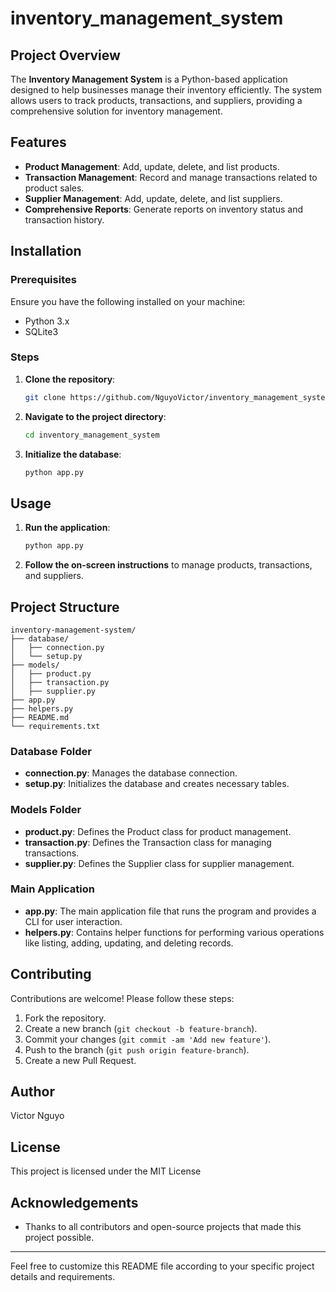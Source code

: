 # inventory_management_system

## Project Overview

The **Inventory Management System** is a Python-based application designed to help businesses manage their inventory efficiently. The system allows users to track products, transactions, and suppliers, providing a comprehensive solution for inventory management.

## Features

- **Product Management**: Add, update, delete, and list products.
- **Transaction Management**: Record and manage transactions related to product sales.
- **Supplier Management**: Add, update, delete, and list suppliers.
- **Comprehensive Reports**: Generate reports on inventory status and transaction history.

## Installation

### Prerequisites

Ensure you have the following installed on your machine:

- Python 3.x
- SQLite3

### Steps

1. **Clone the repository**:
    ```sh
    git clone https://github.com/NguyoVictor/inventory_management_system
    ```
2. **Navigate to the project directory**:
    ```sh
    cd inventory_management_system
    ```
3. **Initialize the database**:
    ```sh
    python app.py
    ```

## Usage

1. **Run the application**:
    ```sh
    python app.py
    ```
2. **Follow the on-screen instructions** to manage products, transactions, and suppliers.

## Project Structure

```
inventory-management-system/
├── database/
│   ├── connection.py
│   └── setup.py
├── models/
│   ├── product.py
│   ├── transaction.py
│   ├── supplier.py
├── app.py
├── helpers.py
├── README.md
└── requirements.txt
```

### Database Folder

- **connection.py**: Manages the database connection.
- **setup.py**: Initializes the database and creates necessary tables.

### Models Folder

- **product.py**: Defines the Product class for product management.
- **transaction.py**: Defines the Transaction class for managing transactions.
- **supplier.py**: Defines the Supplier class for supplier management.

### Main Application

- **app.py**: The main application file that runs the program and provides a CLI for user interaction.
- **helpers.py**: Contains helper functions for performing various operations like listing, adding, updating, and deleting records.

## Contributing

Contributions are welcome! Please follow these steps:

1. Fork the repository.
2. Create a new branch (`git checkout -b feature-branch`).
3. Commit your changes (`git commit -am 'Add new feature'`).
4. Push to the branch (`git push origin feature-branch`).
5. Create a new Pull Request.

## Author

Victor Nguyo

## License

This project is licensed under the MIT License 

## Acknowledgements

- Thanks to all contributors and open-source projects that made this project possible.

---

Feel free to customize this README file according to your specific project details and requirements.